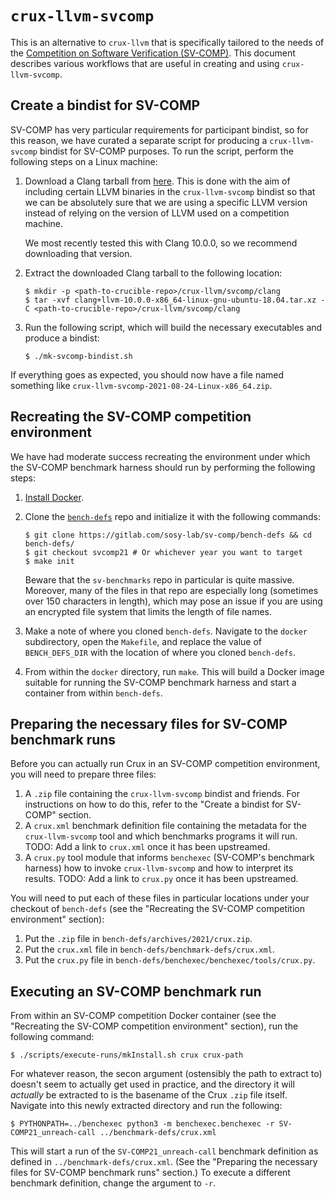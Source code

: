 # `crux-llvm-svcomp`

This is an alternative to `crux-llvm` that is specifically tailored to the
needs of the
[Competition on Software Verification (SV-COMP)](https://sv-comp.sosy-lab.org).
This document describes various workflows that are useful in creating and using
`crux-llvm-svcomp`.

## Create a bindist for SV-COMP

SV-COMP has very particular requirements for participant bindist, so for this
reason, we have curated a separate script for producing a `crux-llvm-svcomp`
bindist for SV-COMP purposes. To run the script, perform the following steps on
a Linux machine:

1. Download a Clang tarball from
   [here](https://releases.llvm.org/download.html). This is done with the aim
   of including certain LLVM binaries in the `crux-llvm-svcomp` bindist so that
   we can be absolutely sure that we are using a specific LLVM version instead
   of relying on the version of LLVM used on a competition machine.

   We most recently tested this with Clang 10.0.0, so we recommend downloading
   that version.
2. Extract the downloaded Clang tarball to the following location:

   ```
   $ mkdir -p <path-to-crucible-repo>/crux-llvm/svcomp/clang
   $ tar -xvf clang+llvm-10.0.0-x86_64-linux-gnu-ubuntu-18.04.tar.xz -C <path-to-crucible-repo>/crux-llvm/svcomp/clang
   ```
3. Run the following script, which will build the necessary executables and
   produce a bindist:

   ```
   $ ./mk-svcomp-bindist.sh
   ```

If everything goes as expected, you should now have a file named something like
`crux-llvm-svcomp-2021-08-24-Linux-x86_64.zip`.

## Recreating the SV-COMP competition environment

We have had moderate success recreating the environment under which the SV-COMP
benchmark harness should run by performing the following steps:

1. [Install Docker](https://docs.docker.com/engine/install/).
2. Clone the [`bench-defs`](https://gitlab.com/sosy-lab/sv-comp/bench-defs)
   repo and initialize it with the following commands:

   ```
   $ git clone https://gitlab.com/sosy-lab/sv-comp/bench-defs && cd bench-defs/
   $ git checkout svcomp21 # Or whichever year you want to target
   $ make init
   ```

   Beware that the `sv-benchmarks` repo in particular is quite massive.
   Moreover, many of the files in that repo are especially long (sometimes
   over 150 characters in length), which may pose an issue if you are using an
   encrypted file system that limits the length of file names.
3. Make a note of where you cloned `bench-defs`. Navigate to the `docker`
   subdirectory, open the `Makefile`, and replace the value of `BENCH_DEFS_DIR`
   with the location of where you cloned `bench-defs`.
4. From within the `docker` directory, run `make`. This will build a Docker
   image suitable for running the SV-COMP benchmark harness and start a
   container from within `bench-defs`.

## Preparing the necessary files for SV-COMP benchmark runs

Before you can actually run Crux in an SV-COMP competition environment, you
will need to prepare three files:

1. A `.zip` file containing the `crux-llvm-svcomp` bindist and friends. For
   instructions on how to do this, refer to the "Create a bindist for SV-COMP"
   section.
2. A `crux.xml` benchmark definition file containing the metadata for the
   `crux-llvm-svcomp` tool and which benchmarks programs it will run.
   TODO: Add a link to `crux.xml` once it has been upstreamed.
3. A `crux.py` tool module that informs `benchexec` (SV-COMP's benchmark
   harness) how to invoke `crux-llvm-svcomp` and how to interpret its results.
   TODO: Add a link to `crux.py` once it has been upstreamed.

You will need to put each of these files in particular locations under your
checkout of `bench-defs` (see the "Recreating the SV-COMP competition environment"
section):

1. Put the `.zip` file in `bench-defs/archives/2021/crux.zip`.
2. Put the `crux.xml` file in `bench-defs/benchmark-defs/crux.xml`.
3. Put the `crux.py` file in `bench-defs/benchexec/benchexec/tools/crux.py`.

## Executing an SV-COMP benchmark run

From within an SV-COMP competition Docker container (see the
"Recreating the SV-COMP competition environment" section), run the following
command:

```
$ ./scripts/execute-runs/mkInstall.sh crux crux-path
```

For whatever reason, the secon argument (ostensibly the path to extract to)
doesn't seem to actually get used in practice, and the directory it will
_actually_ be extracted to is the basename of the Crux `.zip` file itself.
Navigate into this newly extracted directory and run the following:

```
$ PYTHONPATH=../benchexec python3 -m benchexec.benchexec -r SV-COMP21_unreach-call ../benchmark-defs/crux.xml
```

This will start a run of the `SV-COMP21_unreach-call` benchmark definition as
defined in `../benchmark-defs/crux.xml`. (See the "Preparing the necessary
files for SV-COMP benchmark runs" section.) To execute a different benchmark
definition, change the argument to `-r`.
